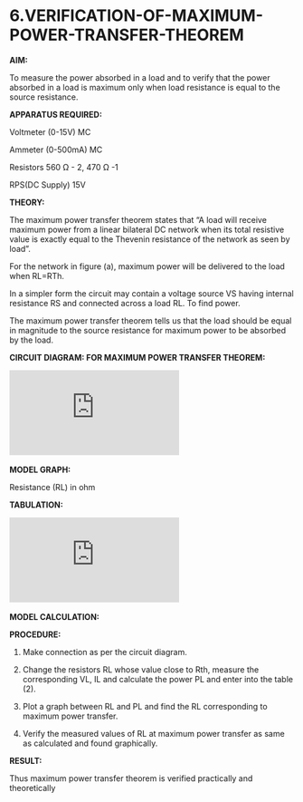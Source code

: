 # 6.VERIFICATION-OF-MAXIMUM-POWER-TRANSFER-THEOREM

**AIM:**

To measure the power absorbed in a load and to verify that the power absorbed in a load is maximum only when load resistance is equal to the source resistance.

**APPARATUS REQUIRED:**

Voltmeter (0-15V) MC

Ammeter (0-500mA) MC

Resistors 560 Ω - 2, 470 Ω -1

RPS(DC Supply)  15V	

**THEORY:**

The maximum power transfer theorem states that “A load will receive maximum power from a linear bilateral DC network when its total resistive value is exactly equal to the Thevenin resistance of the network as seen by load”.

For the network in figure (a), maximum power will be delivered to the load when RL=RTh.

In a simpler form the circuit may contain a voltage source VS having internal resistance RS and connected across a load RL. To find power.
 
The maximum power transfer theorem tells us that the load should be equal in magnitude to the source resistance for maximum power to be absorbed by the load.

**CIRCUIT DIAGRAM: FOR MAXIMUM POWER TRANSFER THEOREM:**

![image cd6](https://github.com/dhanushd30032008-wq/6.VERIFICATION-OF-MAXIMUM-POWER-TRANSFER-THEOREM/blob/050a12035908fc2ee273ccccf6236d4a7b719c35/ex_6.cd%5B1%5D.pdf)


**MODEL GRAPH:**

Resistance (RL) in ohm

**TABULATION:**

![image tb6](https://github.com/dhanushd30032008-wq/6.VERIFICATION-OF-MAXIMUM-POWER-TRANSFER-THEOREM/blob/f1c747bcf7c03b17962a2cde8347257627986061/ex_6.tb%5B1%5D.pdf)
 


**MODEL CALCULATION:**

**PROCEDURE:**

1.	Make connection as per the circuit diagram.

2.	Change the resistors RL whose value close to Rth, measure the corresponding VL, IL and calculate the power PL and enter into the table (2).

3.	Plot a graph between RL and PL and find the RL corresponding to maximum power transfer.

4.	Verify the measured values of RL at maximum power transfer as same as calculated and found graphically.

**RESULT:**

Thus maximum power transfer theorem is verified practically and theoretically


